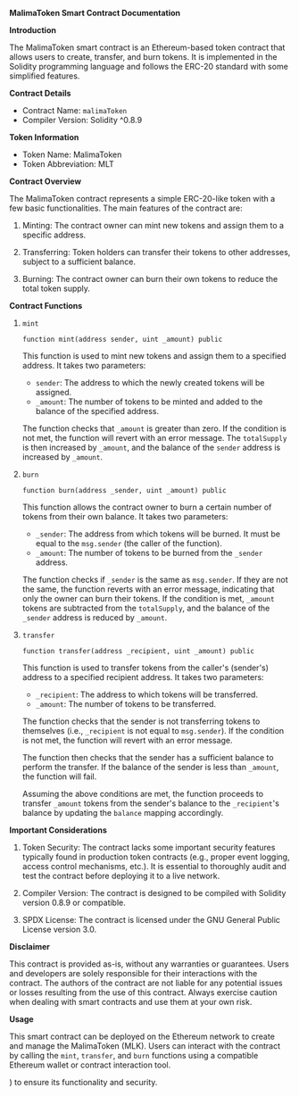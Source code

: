 **MalimaToken Smart Contract Documentation**

**Introduction**

The MalimaToken smart contract is an Ethereum-based token contract that allows users to create, transfer, and burn tokens. It is implemented in the Solidity programming language and follows the ERC-20 standard with some simplified features.

**Contract Details**

- Contract Name: `malimaToken`
- Compiler Version: Solidity ^0.8.9

**Token Information**

- Token Name: MalimaToken
- Token Abbreviation: MLT

**Contract Overview**

The MalimaToken contract represents a simple ERC-20-like token with a few basic functionalities. The main features of the contract are:

1. Minting: The contract owner can mint new tokens and assign them to a specific address.

2. Transferring: Token holders can transfer their tokens to other addresses, subject to a sufficient balance.

3. Burning: The contract owner can burn their own tokens to reduce the total token supply.

**Contract Functions**

1. `mint`
   ```
   function mint(address sender, uint _amount) public
   ```
   This function is used to mint new tokens and assign them to a specified address. It takes two parameters:
   - `sender`: The address to which the newly created tokens will be assigned.
   - `_amount`: The number of tokens to be minted and added to the balance of the specified address.

   The function checks that `_amount` is greater than zero. If the condition is not met, the function will revert with an error message. The `totalSupply` is then increased by `_amount`, and the balance of the `sender` address is increased by `_amount`.

2. `burn`
   ```
   function burn(address _sender, uint _amount) public
   ```
   This function allows the contract owner to burn a certain number of tokens from their own balance. It takes two parameters:
   - `_sender`: The address from which tokens will be burned. It must be equal to the `msg.sender` (the caller of the function).
   - `_amount`: The number of tokens to be burned from the `_sender` address.

   The function checks if `_sender` is the same as `msg.sender`. If they are not the same, the function reverts with an error message, indicating that only the owner can burn their tokens. If the condition is met, `_amount` tokens are subtracted from the `totalSupply`, and the balance of the `_sender` address is reduced by `_amount`.

3. `transfer`
   ```
   function transfer(address _recipient, uint _amount) public
   ```
   This function is used to transfer tokens from the caller's (sender's) address to a specified recipient address. It takes two parameters:
   - `_recipient`: The address to which tokens will be transferred.
   - `_amount`: The number of tokens to be transferred.

   The function checks that the sender is not transferring tokens to themselves (i.e., `_recipient` is not equal to `msg.sender`). If the condition is not met, the function will revert with an error message.

   The function then checks that the sender has a sufficient balance to perform the transfer. If the balance of the sender is less than `_amount`, the function will fail.

   Assuming the above conditions are met, the function proceeds to transfer `_amount` tokens from the sender's balance to the `_recipient`'s balance by updating the `balance` mapping accordingly.

**Important Considerations**

1. Token Security: The contract lacks some important security features typically found in production token contracts (e.g., proper event logging, access control mechanisms, etc.). It is essential to thoroughly audit and test the contract before deploying it to a live network.

2. Compiler Version: The contract is designed to be compiled with Solidity version 0.8.9 or compatible.

3. SPDX License: The contract is licensed under the GNU General Public License version 3.0.

**Disclaimer**

This contract is provided as-is, without any warranties or guarantees. Users and developers are solely responsible for their interactions with the contract. The authors of the contract are not liable for any potential issues or losses resulting from the use of this contract. Always exercise caution when dealing with smart contracts and use them at your own risk.

**Usage**

This smart contract can be deployed on the Ethereum network to create and manage the MalimaToken (MLK). Users can interact with the contract by calling the `mint`, `transfer`, and `burn` functions using a compatible Ethereum wallet or contract interaction tool.

) to ensure its functionality and security.
